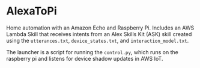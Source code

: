 # AlexaToPi
Home automation with an Amazon Echo and Raspberry Pi. Includes an AWS Lambda Skill that receives intents from an Alex Skills Kit (ASK) skill created using the `utterances.txt`, `device_states.txt`, and `interaction_model.txt`.

The launcher is a script for running the `control.py`, which runs on the raspberry pi and listens for device shadow updates in AWS IoT.
